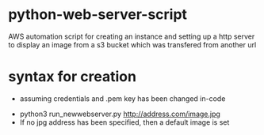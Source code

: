 # python-web-server-script
AWS automation script for creating an instance and setting up a http server to display an image from a s3 bucket which was transfered from another url

# syntax for creation
* assuming credentials and .pem key has been changed in-code 
- python3 run_newwebserver.py http://address.com/image.jpg 
- If no jpg address has been specified, then a default image is set
